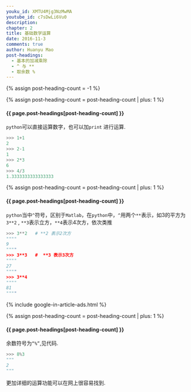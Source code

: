 ```yaml
---
youku_id: XMTU4Mjg3NzMwMA
youtube_id: c7sDwLi6Vu0
description: 
chapter: 2
title: 基础数学运算
date: 2016-11-3
comments: true
author: Huanyu Mao
post-headings:
  - 基本的加减乘除
  - ^ 与 **
  - 取余数 %
---
```

{% assign post-heading-count = -1 %}



{% assign post-heading-count = post-heading-count | plus: 1 %}
<h4 class="tut-h4-pad" id="{{ page.post-headings[post-heading-count] }}">{{ page.post-headings[post-heading-count] }}</h4>

`python`可以直接运算数字，也可以加`print` 进行运算.

```python
>>> 1+1
2
>>> 2-1
1
>>> 2*3
6
>>> 4/3
1.3333333333333333
```

{% assign post-heading-count = post-heading-count | plus: 1 %}
<h4 class="tut-h4-pad" id="{{ page.post-headings[post-heading-count] }}">{{ page.post-headings[post-heading-count] }}</h4>

`python`当中`^`符号，区别于`Matlab`，在`python`中，`^`用两个`**`表示，如3的平方为`3**2` , `**3`表示立方，`**4`表示4次方，依次类推

```python
>>> 3**2   # **2 表示2次方
""""
9
""""
>>> 3**3   #  **3 表示3次方
""""
27
""""
>>> 3**4
""""
81
""""

```

{% include google-in-article-ads.html %}

{% assign post-heading-count = post-heading-count | plus: 1 %}
<h4 class="tut-h4-pad" id="{{ page.post-headings[post-heading-count] }}">{{ page.post-headings[post-heading-count] }}</h4>

余数符号为`“%”`,见代码.

```python
>>> 8%3
"""
2
"""
```

更加详细的运算功能可以在网上很容易找到.
